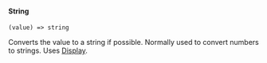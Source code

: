#### String

``` suneido
(value) => string
```

Converts the value to a string if possible.
Normally used to convert numbers to strings. Uses [Display](<../Display.md>).